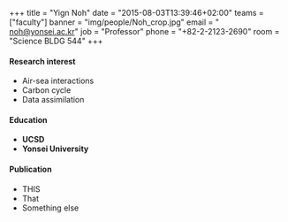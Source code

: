 +++
title = "Yign Noh"
date = "2015-08-03T13:39:46+02:00"
teams = ["faculty"]
banner = "img/people/Noh_crop.jpg"
email = " noh@yonsei.ac.kr"
job = "Professor"
phone = "+82-2-2123-2690"
room = "Science BLDG 544"
+++

#### Research interest
+ Air-sea interactions
+ Carbon cycle
+ Data assimilation

#### Education
+ **UCSD**
+ **Yonsei University**

#### Publication
+ THIS
+ That
+ Something else


